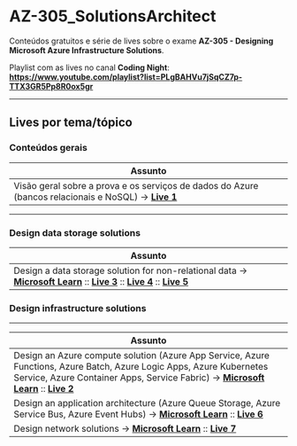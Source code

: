 # AZ-305_SolutionsArchitect
Conteúdos gratuitos e série de lives sobre o exame **AZ-305 - Designing Microsoft Azure Infrastructure Solutions**.

Playlist com as lives no canal **Coding Night**:
**https://www.youtube.com/playlist?list=PLgBAHVu7jSqCZ7p-TTX3GR5Pp8R0ox5gr**

---

## Lives por tema/tópico

### Conteúdos gerais

| **Assunto** | 
|-------------|
| Visão geral sobre a prova e os serviços de dados do Azure (bancos relacionais e NoSQL) -> [**Live 1**](https://www.youtube.com/watch?v=oj7zL85R6yI) |

---

### Design data storage solutions

| **Assunto** | 
|-------------|
| Design a data storage solution for non-relational data -> [**Microsoft Learn**](https://learn.microsoft.com/en-us/training/modules/design-data-storage-solution-for-non-relational-data/) :: [**Live 3**](https://www.youtube.com/watch?v=b87W4PFimNo) :: [**Live 4**](https://www.youtube.com/watch?v=Kk_Y1oEMLs4) :: [**Live 5**](https://www.youtube.com/watch?v=dDe8iN1Qrlc)|

### Design infrastructure solutions

---

| **Assunto** | 
|-------------|
| Design an Azure compute solution (Azure App Service, Azure Functions, Azure Batch, Azure Logic Apps, Azure Kubernetes Service, Azure Container Apps, Service Fabric) -> [**Microsoft Learn**](https://learn.microsoft.com/en-us/training/modules/design-compute-solution/) :: [**Live 2**](https://www.youtube.com/watch?v=_YB-tw52cJI) |
| Design an application architecture (Azure Queue Storage, Azure Service Bus, Azure Event Hubs) -> [**Microsoft Learn**](https://learn.microsoft.com/en-us/training/modules/design-application-architecture/) :: [**Live 6**](https://www.youtube.com/watch?v=807J7Qth-WM) |
| Design network solutions -> [**Microsoft Learn**](https://learn.microsoft.com/en-us/training/modules/design-network-solutions/) :: [**Live 7**](https://www.youtube.com/watch?v=2FhcqDUKxRM) |